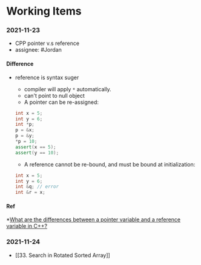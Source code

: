 # Working Items

### 2021-11-23 
* CPP pointer v.s reference
* assignee: #Jordan 

#### Difference 
* reference is syntax suger
	* compiler will apply `*` automatically.
	* can't point to null object
	* A pointer can be re-assigned:
	```cpp
	int x = 5;
	int y = 6;
	int *p;
	p = &x;
	p = &y;
	*p = 10;
	assert(x == 5);
	assert(y == 10);
	```
	* A reference cannot be re-bound, and must be bound at initialization:

	```cpp
	int x = 5;
	int y = 6;
	int &q; // error
	int &r = x;
	```
#### Ref
*[What are the differences between a pointer variable and a reference variable in C++?](https://stackoverflow.com/questions/57483/what-are-the-differences-between-a-pointer-variable-and-a-reference-variable-in)
### 2021-11-24
* [[33. Search in Rotated Sorted Array]]
